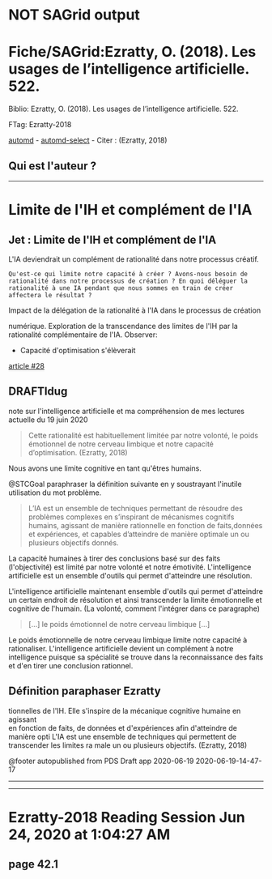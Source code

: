 # NOT SAGrid output

# Fiche/SAGrid:Ezratty, O. (2018). Les usages de l’intelligence artificielle. 522.
Biblio: Ezratty, O. (2018). Les usages de l’intelligence artificielle. 522.  

FTag: Ezratty-2018  


[automd](Ezratty-Les-usages-de-lintelligence-artificielle.pdf.automd.md) - [automd-select](Ezratty-Les-usages-de-lintelligence-artificielle.pdf.automd.select.md) - 
Citer : (Ezratty, 2018)  



## Qui est l'auteur ?
----
# Limite de l'IH et complément de l'IA
## Jet : Limite de l'IH et complément de l'IA

L'IA deviendrait un complément de rationalité dans notre processus créatif.    

    Qu'est-ce qui limite notre capacité à créer ? Avons-nous besoin de rationalité dans notre processus de création ? En quoi déléguer la rationalité à une IA pendant que nous sommes en train de créer affectera le résultat ?


Impact de la délégation de la rationalité à l'IA dans le processus de création 

numérique.
    Exploration de la transcendance des limites de l'IH par la rationalité complémentaire de l'IA.
 Observer:
* Capacité d'optimisation s'élèverait

[article #28](https://github.com/jgwill/www.fichiers/issues/28)

## DRAFTIdug
note sur l'intelligence artificielle et ma compréhension de mes lectures actuelle du 19 juin 2020 


>Cette rationalité est habituellement limitée par notre volonté, le poids émotionnel de notre cerveau limbique et notre capacité d’optimisation. (Ezratty, 2018)

Nous avons une limite cognitive en tant qu'êtres humains.



@STCGoal paraphraser la définition suivante en y soustrayant l'inutile utilisation du mot problème.
>L’IA est un ensemble de techniques permettant de résoudre des problèmes complexes en s’inspirant de mécanismes cognitifs humains, agissant de manière rationnelle en fonction de faits,données et expériences, et capables d’atteindre de manière  optimale un ou plusieurs objectifs donnés.




La capacité humaines à tirer des conclusions basé sur des faits (l'objectivité) est limité par notre volonté et notre émotivité.
L'intelligence artificielle est un ensemble d'outils qui permet d'atteindre une résolution.

L'intelligence artificielle maintenant ensemble d'outils qui permet d'atteindre un certain endroit de résolution et ainsi transcender la limite émotionnelle et cognitive de l'humain. (La volonté, comment l'intégrer dans ce paragraphe)

> [...] le poids émotionnel de notre cerveau limbique [...]




Le poids émotionnelle de notre cerveau limbique limite notre capacité à rationaliser.
L'intelligence artificielle devient un complément à notre intelligence puisque sa spécialité se trouve dans la reconnaissance des faits et d'en tirer une conclusion rationnel.




## Définition paraphaser Ezratty

tionnelles de l'IH.  Elle s'inspire de la mécanique cognitive humaine en agissant  
en fonction de faits, de données et d'expériences afin d'atteindre de manière opti
L'IA est une ensemble de techniques qui permettent de transcender les limites ra 
male un ou plusieurs objectifs. (Ezratty, 2018)

@footer autopublished from PDS Draft app 2020-06-19 2020-06-19-14-47-17



----

______
# Ezratty-2018 Reading Session Jun 24, 2020 at 1:04:27 AM 

## page 42.1


